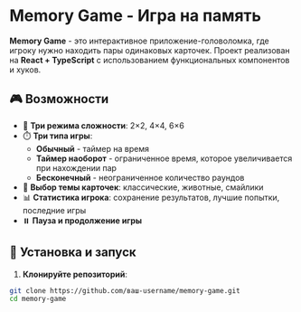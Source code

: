 # Memory Game - Игра на память

**Memory Game** - это интерактивное приложение-головоломка, где игроку нужно находить пары одинаковых карточек. Проект реализован на **React + TypeScript** с использованием функциональных компонентов и хуков.

## 🎮 Возможности
- 🔢 **Три режима сложности**: 2×2, 4×4, 6×6
- ⏱️ **Три типа игры**:
  - **Обычный** - таймер на время
  - **Таймер наоборот** - ограниченное время, которое увеличивается при нахождении пар
  - **Бесконечный** - неограниченное количество раундов
- 🎨 **Выбор темы карточек**: классические, животные, смайлики
- 📊 **Статистика игрока**: сохранение результатов, лучшие попытки, последние игры
- ⏸️ **Пауза и продолжение игры**

## 🚀 Установка и запуск

1. **Клонируйте репозиторий**:
```bash
git clone https://github.com/ваш-username/memory-game.git
cd memory-game